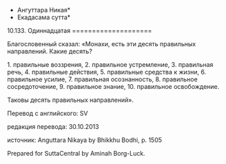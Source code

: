 * Ангуттара Никая*
* Екадасама сутта*

10\.133\. Одиннадцатая
\=\=\=\=\=\=\=\=\=\=\=\=\=\=\=\=\=\=\=\=

Благословенный сказал: «Монахи, есть эти десять правильных направлений\. Какие десять?

1\. правильные воззрения,
2\. правильное устремление,
3\. правильная речь,
4\. правильные действия,
5\. правильные средства к жизни,
6\. правильное усилие,
7\. правильная осознанность,
8\. правильное сосредоточение,
9\. правильное знание,
10\. правильное освобождение\.

Таковы десять правильных направлений»\.

Перевод с английского: SV

редакция перевода: 30\.10\.2013

источник: Anguttara Nikaya by Bhikkhu Bodhi, p\. 1505

Prepared for SuttaCentral by Aminah Borg\-Luck\.
